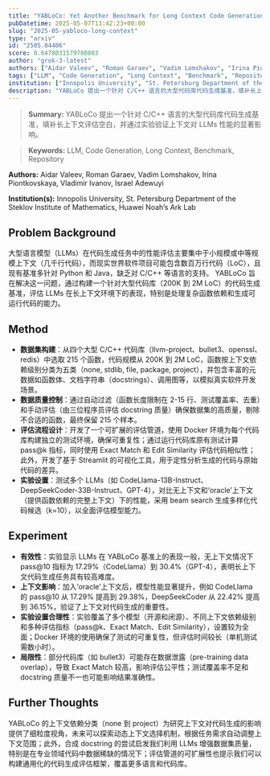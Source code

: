 ```yaml
---
title: "YABLoCo: Yet Another Benchmark for Long Context Code Generation"
pubDatetime: 2025-05-07T13:42:23+00:00
slug: "2025-05-yabloco-long-context"
type: "arxiv"
id: "2505.04406"
score: 0.6478031579780803
author: "grok-3-latest"
authors: ["Aidar Valeev", "Roman Garaev", "Vadim Lomshakov", "Irina Piontkovskaya", "Vladimir Ivanov", "Israel Adewuyi"]
tags: ["LLM", "Code Generation", "Long Context", "Benchmark", "Repository"]
institution: ["Innopolis University", "St. Petersburg Department of the Steklov Institute of Mathematics", "Huawei Noah’s Ark Lab"]
description: "YABLoCo 提出一个针对 C/C++ 语言的大型代码库代码生成基准，填补长上下文评估空白，并通过实验验证上下文对 LLMs 性能的显著影响。"
---
```


> **Summary:** YABLoCo 提出一个针对 C/C++ 语言的大型代码库代码生成基准，填补长上下文评估空白，并通过实验验证上下文对 LLMs 性能的显著影响。 

> **Keywords:** LLM, Code Generation, Long Context, Benchmark, Repository

**Authors:** Aidar Valeev, Roman Garaev, Vadim Lomshakov, Irina Piontkovskaya, Vladimir Ivanov, Israel Adewuyi

**Institution(s):** Innopolis University, St. Petersburg Department of the Steklov Institute of Mathematics, Huawei Noah’s Ark Lab


## Problem Background

大型语言模型（LLMs）在代码生成任务中的性能评估主要集中于小规模或中等规模上下文（几千行代码），而现实世界软件项目可能包含数百万行代码（LoC），且现有基准多针对 Python 和 Java，缺乏对 C/C++ 等语言的支持。
YABLoCo 旨在解决这一问题，通过构建一个针对大型代码库（200K 到 2M LoC）的代码生成基准，评估 LLMs 在长上下文环境下的表现，特别是处理复杂函数依赖和生成可运行代码的能力。

## Method

* **数据集构建**：从四个大型 C/C++ 代码库（llvm-project、bullet3、openssl、redis）中选取 215 个函数，代码规模从 200K 到 2M LoC，函数按上下文依赖级别分类为五类（none, stdlib, file, package, project），并包含丰富的元数据如函数体、文档字符串（docstrings）、调用图等，以模拟真实软件开发场景。
* **数据质量控制**：通过自动过滤（函数长度限制在 2-15 行、测试覆盖率、去重）和手动评估（由三位程序员评估 docstring 质量）确保数据集的高质量，剔除不合适的函数，最终保留 215 个样本。
* **评估流程设计**：开发了一个可扩展的评估管道，使用 Docker 环境为每个代码库构建独立的测试环境，确保可重复性；通过运行代码库原有测试计算 pass@k 指标，同时使用 Exact Match 和 Edit Similarity 评估代码相似性；此外，开发了基于 Streamlit 的可视化工具，用于定性分析生成的代码与原始代码的差异。
* **实验设置**：测试多个 LLMs（如 CodeLlama-13B-Instruct、DeepSeekCoder-33B-Instruct、GPT-4），对比无上下文和‘oracle’上下文（提供函数依赖的完整上下文）下的性能，采用 beam search 生成多样化代码候选（k=10），以全面评估模型能力。

## Experiment

* **有效性**：实验显示 LLMs 在 YABLoCo 基准上的表现一般，无上下文情况下 pass@10 指标为 17.29%（CodeLlama）到 30.4%（GPT-4），表明长上下文代码生成任务具有较高难度。
* **上下文影响**：加入‘oracle’上下文后，模型性能显著提升，例如 CodeLlama 的 pass@10 从 17.29% 提高到 29.38%，DeepSeekCoder 从 22.42% 提高到 36.15%，验证了上下文对代码生成的重要性。
* **实验设置合理性**：实验覆盖了多个模型（开源和闭源）、不同上下文依赖级别和多种评估指标（pass@k、Exact Match、Edit Similarity），设置较为全面；Docker 环境的使用确保了测试的可重复性，但评估时间较长（单机测试需数小时）。
* **局限性**：部分代码库（如 bullet3）可能存在数据泄露（pre-training data overlap），导致 Exact Match 较高，影响评估公平性；测试覆盖率不足和 docstring 质量不一也可能影响结果准确性。

## Further Thoughts

YABLoCo 的上下文依赖分类（none 到 project）为研究上下文对代码生成的影响提供了细粒度视角，未来可以探索动态上下文选择机制，根据任务需求自动调整上下文范围；此外，合成 docstring 的尝试启发我们利用 LLMs 增强数据集质量，特别是在专业领域代码中数据稀缺的情况下；评估管道的可扩展性也提示我们可以构建通用化的代码生成评估框架，覆盖更多语言和代码库。